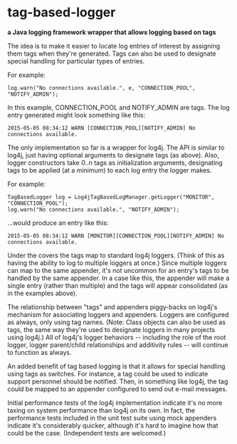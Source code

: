# tag-based-logger

**a Java logging framework wrapper that allows logging based on tags**

The idea is to make it easier to locate log entries of interest by assigning them tags when they're
generated.  Tags can also be used to designate special handling for particular types of entries.

For example:

	log.warn("No connections available.", e, "CONNECTION_POOL", "NOTIFY_ADMIN");

In this example, CONNECTION_POOL and NOTIFY_ADMIN are tags. The log entry generated might look
something like this:

	2015-05-05 08:34:12 WARN [CONNECTION_POOL][NOTIFY_ADMIN] No connections available.

The only implementation so far is a wrapper for log4j.  The API is similar to log4j, just having
optional arguments to designate tags (as above).  Also, logger constructors take 0..n tags as
initialization arguments, designating tags to be applied (at a minimum) to each log entry the logger
makes.

For example:

	TagBasedLogger log = Log4jTagBasedLogManager.getLogger("MONITOR", "CONNECTION_POOL");
	log.warn("No connections available.", "NOTIFY_ADMIN");

...would produce an entry like this:

	2015-05-05 08:34:12 WARN [MONITOR][CONNECTION_POOL][NOTIFY_ADMIN] No connections available.

Under the covers the tags map to standard log4j loggers.  (Think of this as having the ability to
log to multiple loggers at once.)  Since multiple loggers can map to the same appender, it's not
uncommon for an entry's tags to be handled by the same appender.  In a case like this, the appender
will make a single entry (rather than multiple) and the tags will appear consolidated (as in the
examples above).

The relationship between "tags" and appenders piggy-backs on log4j's mechanism for associating
loggers and appenders.  Loggers are configured as always, only using tag names.  (Note: Class
objects can also be used as tags, the same way they're used to designate loggers in many projects
using log4j.)  All of log4j's logger behaviors -- including the role of the root logger, logger
parent/child relationships and additivity rules -- will continue to function as always.

An added benefit of tag based logging is that it allows for special handling using tags as switches.
For instance, a tag could be used to indicate support personnel should be notified.  Then, in
something like log4j, the tag could be mapped to an appender configured to send out e-mail messages.

Initial performance tests of the log4j implementation indicate it's no more taxing on system
performance than log4j on its own.  In fact, the performance tests included in the unit test suite
using  mock appenders indicate it's considerably quicker, although it's hard to imagine how that
could be the case.  (Independent tests are welcomed.)
